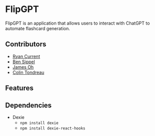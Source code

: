 # FlipGPT
FlipGPT is an application that allows users to interact with ChatGPT to automate flashcard generation. 

## Contributors
- [Ryan Current](https://github.com/Ryan-Current)
- [Ben Sippel](https://github.com/brs6412) 
- [James Oh](https://github.com/jamesoh3928) 
- [Colin Tondreau](https://github.com/CTB333)

## Features 

## Dependencies 

- Dexie
    - `npm install dexie`
    - `npm install dexie-react-hooks`
